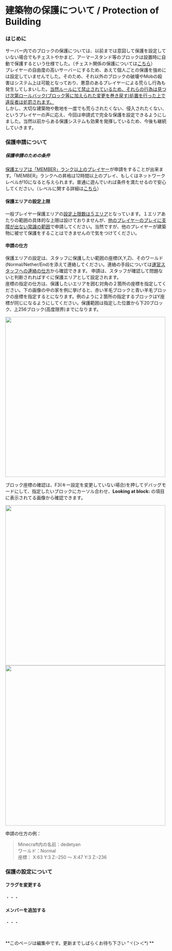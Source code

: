# 建築物の保護について / Protection of Building

### はじめに
サーバー内でのブロックの保護については、以前までは意図して保護を設定していない場合でもチェストやかまど、アーマースタンド等のブロックは設置時に自動で保護するという仕様でした。（チェスト関係の保護については[こちら](lwc.md)）  
プレイヤーの自由度の高いサーバーにするため、あえて個人ごとの保護を強めには設定していませんでした。そのため、それ以外のブロックの破壊やMobの殺害はシステム上は可能となっており、悪意のあるプレイヤーによる荒らし行為も発生してしまいした。<u>当然ルールにて禁止されているため、それらの行為は見つけ次第ロールバック(ブロック等に加えられた変更を巻き戻す)処置を行った上で違反者は処罰されます。</u>  
しかし、大切な建築物や敷地を一度でも荒らされたくない、侵入されたくない、というプレイヤーの声に応え、今回は申請式で完全な保護を設定できるようにしました。当然以前からある保護システムも効果を発揮しているため、今後も継続していきます。

### 保護申請について
##### 保護申請のための条件  
<u>保護エリアは「MEMBER」ランク以上のプレイヤー</u>が申請をすることが出来ます。「MEMBER」ランクへの昇格は12時間以上のプレイ、もしくはネットワークレベルが10になると与えられます。普通に遊んでいれば条件を満たせるので安心してください。（レベルに関する詳細は[こちら](nlv.md)）
#### 保護エリアの設定上限  
一般プレイヤー保護エリアの<u>設定上限数は５エリア</U>となっています。１エリアあたりの範囲の具体的な上限は設けておりませんが、<u>他のプレイヤーのプレイに支障が出ない常識の範囲</u>で申請してください。当然ですが、他のプレイヤーが建築物に被せて保護をすることはできませんので気をつけてください。

#### 申請の仕方
保護エリアの設定は、スタッフに保護したい範囲の座標(X,Y,Z)、そのワールド(Normal/Nether/End)を添えて連絡してください。連絡の手段については[運営スタッフへの連絡の仕方](report.md)から確認できます。
申請は、スタッフが確認して問題ないと判断されればすぐに保護エリアとして設定されます。  
座標の指定の仕方は、保護したいエリアを囲む対角の２箇所の座標を指定してください。下の画像の中の家を例に挙げると、赤い羊毛ブロックと青い羊毛ブロックの座標を指定するとになります。例のように２箇所の指定するブロックはY座標が同じになるようにしてください。保護範囲は指定した位置から下20ブロック、上256ブロック(高度限界)までになります。  

<img src="https://i.gyazo.com/0a937802eb4d9e5ac7530838066fe9f8.png" width="500px">  

<br>

ブロック座標の確認は、F3(キー設定を変更していない場合)を押してデバッグモードにして、指定したいブロックにカーソル合わせ、__Looking at block:__ の項目に表示されてる画像から確認できます。  

<img src="https://i.gyazo.com/e79268b565548b4bdead13918022aeaa.png" width="500px">  

<img src="https://i.gyazo.com/6d72f71dc85864c41fc86307fe8b60c7.png" width="500px">

申請の仕方の例：  

> Minecraft内の名前：dedetyan  
ワールド：Normal  
座標： X:63 Y:3 Z:-250 ～ X:47 Y:3 Z:-236

### 保護の設定について
#### フラグを変更する
・・・

#### メンバーを追加する
・・・

<br>


**このページは編集中です。更新までしばらくお待ち下さい "ヾ(＞＜*) **
